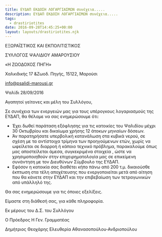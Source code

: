 ```yaml
---
title: ΕΥΔΑΠ ΕΚΔΟΣΗ ΛΟΓΑΡΓΙΑΣΜΩΝ συνέχεια.....
description: ΕΥΔΑΠ ΕΚΔΟΣΗ ΛΟΓΑΡΓΙΑΣΜΩΝ συνέχεια.....
tags:
  - drastiriotites
date: 2016-09-28T14:45:25+00:00
layout: layouts/drastiriotites.njk
---
```


<!-- excerpt -->
ΕΞΩΡΑΪΣΤΙΚΟΣ ΚΑΙ ΕΚΠΟΛΙΤΙΣΤΙΚΟΣ

ΣΥΛΛΟΓΟΣ ΨΑΛΙΔΙΟΥ ΑΜΑΡΟΥΣΙΟΥ

 «Η ΖΩΟΔΟΧΟΣ ΠΗΓΗ»

Χαλκιδικής 17 &amp;Ζωοδ. Πηγής, 15122, Μαρούσι

<info@psalidi-marousi.gr>

 Ψαλίδι 28/09/2016

Αγαπητοί γείτονες και μέλη του Συλλόγου,

Σε συνέχεια των ενεργειών μας για τους υπέρογκους λογαριασμούς της ΕΥΔΑΠ, θα θέλαμε να σας ενημερώσουμε ότι:

- Έχει δωθεί παράταση εξόφλησης για τις κατοικίες του Ψαλιδίου μέχρι 30 Οκτωβρίου και δικαίωμα χρήσης 12 άτοκων μηνιαίων δόσεων.
- Άν παρατηρήσατε υπερβολική κατανάλωση στα κυβικά νερού, σε σχέση με τα αντίστοιχα τρίμηνα των προηγούμενων ετών, χωρίς να ωφείλεται σε διαρροή ή κάποιο τεχνικό πρόβλημα, παρακαλούμε όπως μας αποστείλεται άμεσα, συγκεκριμένα στοιχεία , ώστε να χρησιμοποιηθούν στην επιχειρηματολογία μας σε επικείμενη συνάντηση με τον Διευθύνων Σύμβουλο της ΕΥΔΑΠ.
- Εφόσον η κατοικία σας διαθέτει κήπο πάνω από 200 τ.μ. δικαιούσθε έκπτωση στα τέλη αποχέτευσης που ενεργοποιείται μετά από αίτηση που θα κάνετε στην ΕΥΔΑΠ και την επιβεβαίωση των τετραγωνικών από υπάλληλό της.

Θα σας ενημερώσουμε για τις όποιες εξελίξεις.

Είμαστε στη διάθεσή σας, για κάθε πληροφορία.

Εκ μέρους του Δ.Σ. του Συλλόγου

Ο Πρόεδρος Η Γεν. Γραμματέας

Δημήτριος Θεοχάρης Ελευθερία Αθανασοπούλου-Ανδριοπούλου

